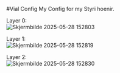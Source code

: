 #Vial Config
My Config for my Styri hoenir.

Layer 0:<br>
![Skjermbilde 2025-05-28 152803](https://github.com/user-attachments/assets/649e8144-c035-4158-8c3b-63c302f15528)

Layer 1: <br>
![Skjermbilde 2025-05-28 152819](https://github.com/user-attachments/assets/97300834-99cb-4a70-9c42-c718530dad58)

Layer 2: <br>
![Skjermbilde 2025-05-28 152830](https://github.com/user-attachments/assets/ea680c15-01d1-4146-8f9c-c6a9cd03db61)
